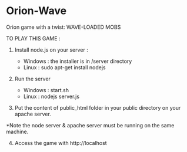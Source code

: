 Orion-Wave
==========

Orion game with a twist: WAVE-LOADED MOBS


TO PLAY THIS GAME : 

1. Install node.js on your server :
  	- Windows : the installer is in /server directory
	- Linux   : sudo apt-get install nodejs

2. Run the server
	- Windows : start.sh
	- Linux   : nodejs server.js

3. Put the content of public_html folder in your public directory on your apache server.

*Note the node server & apache server must be running on the same machine.

4. Access the game with http://localhost 